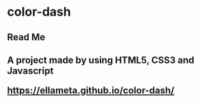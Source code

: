 # color-dash

<h2>Read Me<h2>
  
  <p>A project made by using <strong>HTML5, CSS3 and Javascript</strong></p>
  
https://ellameta.github.io/color-dash/
  
  
